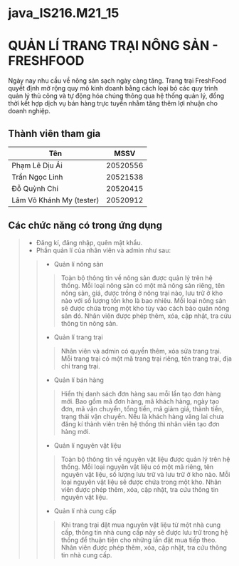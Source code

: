 # java_IS216.M21_15
# QUẢN LÍ TRANG TRẠI NÔNG SẢN - FRESHFOOD
Ngày nay nhu cầu về nông sản sạch ngày càng tăng. Trang trại FreshFood quyết định mở rộng quy mô kinh doanh bằng cách loại bỏ các quy trình quản lý thủ công và tự động hóa chúng thông qua hệ thống quản lý, đồng thời kết hợp dịch vụ bán hàng trực tuyến nhằm tăng thêm lợi nhuận cho doanh nghiệp.
## Thành viên tham gia
| Tên                        | MSSV     |
|----------------------------|----------|
| Phạm Lê Dịu Ái             | 20520556 |
| Trần Ngọc Linh             | 20521538 |
| Đỗ Quỳnh Chi               | 20520415 |
| Lâm Võ Khánh My (tester)   | 20520912 |
## Các chức năng có trong ứng dụng
> * Đăng kí, đăng nhập, quên mật khẩu.
> * Phần quản lí của nhân viên và admin như sau: 
>> * Quản lí nông sản
>>> Toàn bộ thông tin về nông sản được quản lý trên hệ thống. Mỗi loại nông sản có một mã nông sản riêng, tên nông sản, giá, được trồng ở nông trại nào, lưu trữ ở kho nào với số lượng tồn kho là bao nhiêu.
>>> Mỗi loại nông sản sẽ được chứa trong một kho tùy vào cách bảo quản nông sản đó.
>>> Nhân viên được phép thêm, xóa, cập nhật, tra cứu thông tin nông sản.
>> * Quản lí trang trại
>>> Nhân viên và admin có quyền thêm, xóa sửa trang trại. Mỗi trang trại có một mã trang trại riêng, tên trang trại, địa chỉ trang trại. 
>> * Quản lí bán hàng
>>> Hiển thị danh sách đơn hàng sau mỗi lần tạo đơn hàng mới. Bao gồm mã đơn hàng, mã khách hàng, ngày tạo đơn, mã vận chuyển, tổng tiền, mã giảm giá, thành tiền, trạng thái vận chuyển.
>>> Nếu là khách hàng vãng lai chưa đăng kí thành viên trên hệ thống thì nhân viên tạo đơn hàng mới. 
>> * Quản lí nguyên vật liệu
>>> Toàn bộ thông tin về nguyên vật liệu được quản lý trên hệ thống. Mỗi loại nguyên vật liệu có một mã riêng, tên nguyên vật liệu, số lượng lưu trữ và lưu trữ ở kho nào.
>>> Mỗi loại nguyên vật liệu sẽ được chứa trong một kho.
>>> Nhân viên được phép thêm, xóa, cập nhật, tra cứu thông tin nguyên vật liệu. 
>> * Quản lí nhà cung cấp
>>> Khi trang trại đặt mua nguyên vật liệu từ một nhà cung cấp, thông tin nhà cung cấp này sẽ được lưu trữ trong hệ thống để thuận tiện cho những lần đặt mua tiếp theo.
>>> Nhân viên được phép thêm, xóa, cập nhật, tra cứu thông tin nhà cung cấp.
